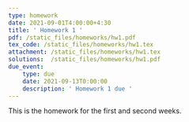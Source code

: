 ```yaml
---
type: homework
date: 2021-09-01T4:00:00+4:30
title: ' Homework 1 '
pdf: /static_files/homeworks/hw1.pdf
tex_code: /static_files/homeworks/hw1.tex
attachment: /static_files/homeworks/hw1.tex
solutions:  /static_files/homeworks/hw1.pdf
due_event: 
    type: due
    date: 2021-09-13T0:00:00
    description: ' Homework 1 due '
---
```

This is the homework for the first and second weeks.